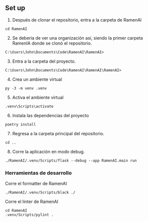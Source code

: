 ## Set up
1. Después de clonar el repositorio, entra a la carpeta de RamenAI
```
cd RamenAI
```
2. Se debería de ver una organización así, siendo la primer carpeta RamenIA donde se clonó el repositorio.
```
C:\Users\John\Documents\Code\RamenAI\RamenAI>
```
3. Entra a la carpeta del proyecto.
```
C:\Users\John\Documents\Code\RamenAI\RamenAI\RamenAI>
```
4. Crea un ambiente virtual
```
py -3 -m venv .venv
```
5. Activa el ambiente virtual
```
.venv\Scripts\activate
```
6. Instala las dependencias del proyecto
```
poetry install
```
7. Regresa a la carpeta principal del repositorio.
```
cd ..
```
8. Corre la aplicación en modo debug.
```
./RamenAI/.venv/Scripts/flask --debug --app RamenAI.main run
```
### Herramientas de desarrollo
Corre el formatter de RamenAI
```
./RamenAI/.venv/Scripts/black ./
```
Corre el linter de RamenAI
```
cd RamenAI
.venv/Scripts/pylint .
```
